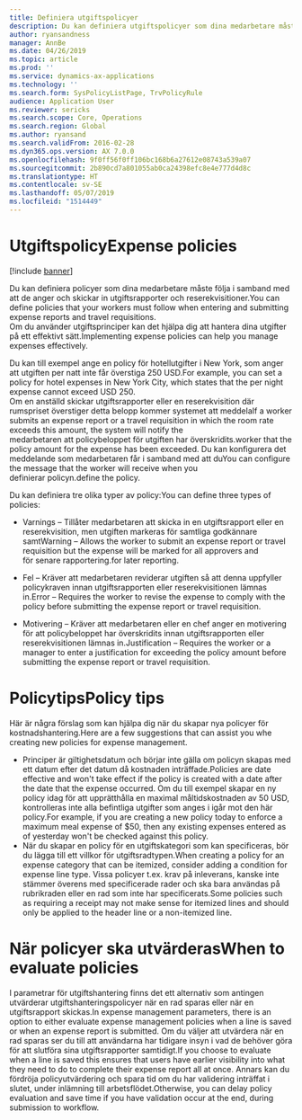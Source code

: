 ```yaml
---
title: Definiera utgiftspolicyer
description: Du kan definiera utgiftspolicyer som dina medarbetare måste följa i samband med att de anger och skickar in utgiftsrapporter och reserekvisitioner i Microsoft Dynamics 365 for Finance and Operations.
author: ryansandness
manager: AnnBe
ms.date: 04/26/2019
ms.topic: article
ms.prod: ''
ms.service: dynamics-ax-applications
ms.technology: ''
ms.search.form: SysPolicyListPage, TrvPolicyRule
audience: Application User
ms.reviewer: sericks
ms.search.scope: Core, Operations
ms.search.region: Global
ms.author: ryansand
ms.search.validFrom: 2016-02-28
ms.dyn365.ops.version: AX 7.0.0
ms.openlocfilehash: 9f0ff56f0ff106bc168b6a27612e08743a539a07
ms.sourcegitcommit: 2b890cd7a801055ab0ca24398efc8e4e777d4d8c
ms.translationtype: HT
ms.contentlocale: sv-SE
ms.lasthandoff: 05/07/2019
ms.locfileid: "1514449"
---
```

# <a name="expense-policies"></a><span data-ttu-id="b640b-103">Utgiftspolicy</span><span class="sxs-lookup"><span data-stu-id="b640b-103">Expense policies</span></span>

[!include [banner](../includes/banner.md)]

<span data-ttu-id="b640b-104">Du kan definiera policyer som dina medarbetare måste följa i samband med att de anger och skickar in utgiftsrapporter och reserekvisitioner.</span><span class="sxs-lookup"><span data-stu-id="b640b-104">You can define policies that your workers must follow when entering and submitting expense reports and travel requisitions.</span></span>         
<span data-ttu-id="b640b-105">Om du använder utgiftsprinciper kan det hjälpa dig att hantera dina utgifter på ett effektivt sätt.</span><span class="sxs-lookup"><span data-stu-id="b640b-105">Implementing expense policies can help you manage expenses effectively.</span></span>         

<span data-ttu-id="b640b-106">Du kan till exempel ange en policy för hotellutgifter i New York, som anger att utgiften per natt inte får överstiga 250 USD.</span><span class="sxs-lookup"><span data-stu-id="b640b-106">For example, you can set a policy for hotel expenses in New York City, which states that the per night expense cannot exceed USD 250.</span></span>       
<span data-ttu-id="b640b-107">Om en anställd skickar utgiftsrapporter eller en reserekvisition där rumspriset överstiger detta belopp kommer systemet att meddela</span><span class="sxs-lookup"><span data-stu-id="b640b-107">If a worker submits an expense report or a travel requisition in which the room rate exceeds this amount, the system will notify the</span></span>        
<span data-ttu-id="b640b-108">medarbetaren att policybeloppet för utgiften har överskridits.</span><span class="sxs-lookup"><span data-stu-id="b640b-108">worker that the policy amount for the expense has been exceeded.</span></span> <span data-ttu-id="b640b-109">Du kan konfigurera det meddelande som medarbetaren får i samband med att du</span><span class="sxs-lookup"><span data-stu-id="b640b-109">You can configure the message that the worker will receive when you</span></span>        
<span data-ttu-id="b640b-110">definierar policyn.</span><span class="sxs-lookup"><span data-stu-id="b640b-110">define the policy.</span></span>      
        
<span data-ttu-id="b640b-111">Du kan definiera tre olika typer av policy:</span><span class="sxs-lookup"><span data-stu-id="b640b-111">You can define three types of policies:</span></span>         
        
- <span data-ttu-id="b640b-112">Varnings – Tillåter medarbetaren att skicka in en utgiftsrapport eller en reserekvisition, men utgiften markeras för samtliga godkännare samt</span><span class="sxs-lookup"><span data-stu-id="b640b-112">Warning – Allows the worker to submit an expense report or travel requisition but the expense will be marked for all approvers and</span></span>        
  <span data-ttu-id="b640b-113">för senare rapportering.</span><span class="sxs-lookup"><span data-stu-id="b640b-113">for later reporting.</span></span>        

- <span data-ttu-id="b640b-114">Fel – Kräver att medarbetaren reviderar utgiften så att denna uppfyller policykraven innan utgiftsrapporten eller reserekvisitionen lämnas in.</span><span class="sxs-lookup"><span data-stu-id="b640b-114">Error – Requires the worker to revise the expense to comply with the policy before submitting the expense report or travel requisition.</span></span>       
 
 - <span data-ttu-id="b640b-115">Motivering – Kräver att medarbetaren eller en chef anger en motivering för att policybeloppet har överskridits innan utgiftsrapporten eller reserekvisitionen lämnas in.</span><span class="sxs-lookup"><span data-stu-id="b640b-115">Justification – Requires the worker or a manager to enter a justification for exceeding the policy amount before submitting the expense report or travel requisition.</span></span>        

# <a name="policy-tips"></a><span data-ttu-id="b640b-116">Policytips</span><span class="sxs-lookup"><span data-stu-id="b640b-116">Policy tips</span></span>
<span data-ttu-id="b640b-117">Här är några förslag som kan hjälpa dig när du skapar nya policyer för kostnadshantering.</span><span class="sxs-lookup"><span data-stu-id="b640b-117">Here are a few suggestions that can assist you whe creating new policies for expense management.</span></span> 
* <span data-ttu-id="b640b-118">Principer är giltighetsdatum och börjar inte gälla om policyn skapas med ett datum efter det datum då kostnaden inträffade.</span><span class="sxs-lookup"><span data-stu-id="b640b-118">Policies are date effective and won't take effect if the policy is created with a date after the date that the expense occurred.</span></span> <span data-ttu-id="b640b-119">Om du till exempel skapar en ny policy idag för att upprätthålla en maximal måltidskostnaden av 50 USD, kontrolleras inte alla befintliga utgifter som anges i igår mot den här policy.</span><span class="sxs-lookup"><span data-stu-id="b640b-119">For example, if you are creating a new policy today to enforce a maximum meal expense of $50, then any existing expenses entered as of yesterday won't be checked against this policy.</span></span>
* <span data-ttu-id="b640b-120">När du skapar en policy för en utgiftskategori som kan specificeras, bör du lägga till ett villkor för utgiftsradtypen.</span><span class="sxs-lookup"><span data-stu-id="b640b-120">When creating a policy for an expense category that can be itemized, consider adding a condition for expense line type.</span></span> <span data-ttu-id="b640b-121">Vissa policyer t.ex. krav på inleverans, kanske inte stämmer överens med specificerade rader och ska bara användas på rubrikraden eller en rad som inte har specificerats.</span><span class="sxs-lookup"><span data-stu-id="b640b-121">Some policies such as requiring a receipt may not make sense for itemized lines and should only be applied to the header line or a non-itemized line.</span></span> 

# <a name="when-to-evaluate-policies"></a><span data-ttu-id="b640b-122">När policyer ska utvärderas</span><span class="sxs-lookup"><span data-stu-id="b640b-122">When to evaluate policies</span></span>

<span data-ttu-id="b640b-123">I parametrar för utgiftshantering finns det ett alternativ som antingen utvärderar utgiftshanteringspolicyer när en rad sparas eller när en utgiftsrapport skickas.</span><span class="sxs-lookup"><span data-stu-id="b640b-123">In expense management parameters, there is an option to either evaluate expense management policies when a line is saved or when an expense report is submitted.</span></span> <span data-ttu-id="b640b-124">Om du väljer att utvärdera när en rad sparas ser du till att användarna har tidigare insyn i vad de behöver göra för att slutföra sina utgiftsrapporter samtidigt.</span><span class="sxs-lookup"><span data-stu-id="b640b-124">If you choose to evaluate when a line is saved this ensures that users have earlier visibility into what they need to do to complete their expense report all at once.</span></span> <span data-ttu-id="b640b-125">Annars kan du fördröja policyutvärdering och spara tid om du har validering inträffat i slutet, under inlämning till arbetsflödet.</span><span class="sxs-lookup"><span data-stu-id="b640b-125">Otherwise, you can delay policy evaluation and save time if you have validation occur at the end, during submission to workflow.</span></span>
